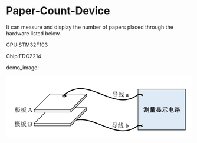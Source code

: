 # Paper-Count-Device
It can measure and display the number of papers placed through the hardware listed below.

CPU:STM32F103

Chip:FDC2214

demo_image:

![image](https://github.com/maxwellmin/Paper-Count-Device/blob/main/image/demo.png)
